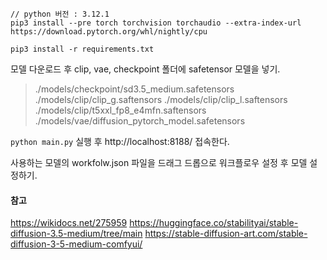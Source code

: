 
```
// python 버전 : 3.12.1
pip3 install --pre torch torchvision torchaudio --extra-index-url https://download.pytorch.org/whl/nightly/cpu

pip3 install -r requirements.txt
```

모델 다운로드 후 clip, vae, checkpoint 폴더에 safetensor 모델을 넣기.
> ./models/checkpoint/sd3.5_medium.safetensors
> ./models/clip/clip_g.saftensors
> ./models/clip/clip_l.saftensors
> ./models/clip/t5xxl_fp8_e4mfn.saftensors
> ./models/vae/diffusion_pytorch_model.safetensors
> 

`python main.py` 실행 후 http://localhost:8188/ 접속한다.

사용하는 모델의 workfolw.json 파일을 드래그 드롭으로 워크플로우 설정 후 모델 설정하기.


#### 참고
https://wikidocs.net/275959
https://huggingface.co/stabilityai/stable-diffusion-3.5-medium/tree/main
https://stable-diffusion-art.com/stable-diffusion-3-5-medium-comfyui/
